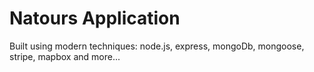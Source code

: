 # Natours Application

Built using modern techniques: node.js, express, mongoDb, mongoose, stripe, mapbox and more...
